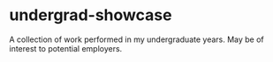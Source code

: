# undergrad-showcase
A collection of work performed in my undergraduate years. May be of interest to potential employers.
